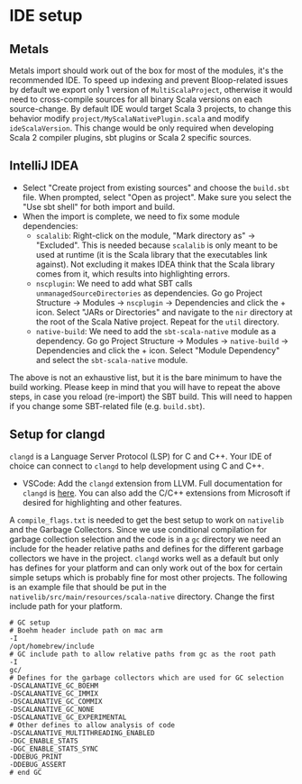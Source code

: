 # IDE setup

## Metals

Metals import should work out of the box for most of the modules, it's
the recommended IDE. To speed up indexing and prevent Bloop-related
issues by default we export only 1 version of `MultiScalaProject`,
otherwise it would need to cross-compile sources for all binary Scala
versions on each source-change. By default IDE would target Scala 3
projects, to change this behavior modify
`project/MyScalaNativePlugin.scala` and modify `ideScalaVersion`. This
change would be only required when developing Scala 2 compiler plugins,
sbt plugins or Scala 2 specific sources.

## IntelliJ IDEA

-   Select "Create project from existing sources" and choose the
    `build.sbt` file. When prompted, select "Open as project". Make
    sure you select the "Use sbt shell" for both import and build.
-   When the import is complete, we need to fix some module
    dependencies:
    -   `scalalib`: Right-click on the module, "Mark directory as" ->
        "Excluded". This is needed because `scalalib` is only meant to
        be used at runtime (it is the Scala library that the executables
        link against). Not excluding it makes IDEA think that the Scala
        library comes from it, which results into highlighting errors.
    -   `nscplugin`: We need to add what SBT calls
        `unmanagedSourceDirectories` as dependencies. Go go Project
        Structure -> Modules -> `nscplugin` -> Dependencies and click
        the + icon. Select "JARs or Directories" and navigate to the
        `nir` directory at the root of the Scala Native project. Repeat
        for the `util` directory.
    -   `native-build`: We need to add the `sbt-scala-native` module as
        a dependency. Go go Project Structure -> Modules ->
        `native-build` -> Dependencies and click the + icon. Select
        "Module Dependency" and select the `sbt-scala-native` module.

The above is not an exhaustive list, but it is the bare minimum to have
the build working. Please keep in mind that you will have to repeat the
above steps, in case you reload (re-import) the SBT build. This will
need to happen if you change some SBT-related file (e.g. `build.sbt`).

## Setup for clangd

`clangd` is a Language Server Protocol (LSP) for C and C++.
Your IDE of choice can connect to `clangd` to help
development using C and C++.

-   VSCode: Add the `clangd` extension from LLVM. Full
    documentation for `clangd` is
    [here](https://clangd.llvm.org). You can also add the C/C++
    extensions from Microsoft if desired for highlighting and other
    features.

A `compile_flags.txt` is needed to get the best setup to
work on `nativelib` and the Garbage Collectors. Since we use
conditional compilation for garbage collection selection and the code is
in a `gc` directory we need an include for the header
relative paths and defines for the different garbage collectors we have
in the project. `clangd` works well as a default but only
has defines for your platform and can only work out of the box for
certain simple setups which is probably fine for most other projects.
The following is an example file that should be put in the
`nativelib/src/main/resources/scala-native` directory.
Change the first include path for your platform.

``` text
# GC setup
# Boehm header include path on mac arm
-I
/opt/homebrew/include
# GC include path to allow relative paths from gc as the root path
-I
gc/
# Defines for the garbage collectors which are used for GC selection
-DSCALANATIVE_GC_BOEHM
-DSCALANATIVE_GC_IMMIX
-DSCALANATIVE_GC_COMMIX
-DSCALANATIVE_GC_NONE
-DSCALANATIVE_GC_EXPERIMENTAL
# Other defines to allow analysis of code
-DSCALANATIVE_MULTITHREADING_ENABLED
-DGC_ENABLE_STATS
-DGC_ENABLE_STATS_SYNC
-DDEBUG_PRINT
-DDEBUG_ASSERT
# end GC
```
